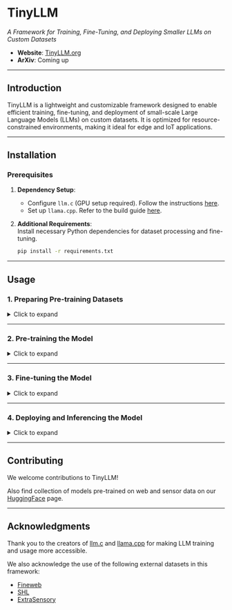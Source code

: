 # TinyLLM  
*A Framework for Training, Fine-Tuning, and Deploying Smaller LLMs on Custom Datasets*

- **Website**: [TinyLLM.org](https://tinyllm.org/)  
- **ArXiv**: Coming up 

---

## Introduction  
TinyLLM is a lightweight and customizable framework designed to enable efficient training, fine-tuning, and deployment of small-scale Large Language Models (LLMs) on custom datasets. It is optimized for resource-constrained environments, making it ideal for edge and IoT applications.

---

## Installation  

### Prerequisites  
1. **Dependency Setup**:  
   - Configure `llm.c` (GPU setup required). Follow the instructions [here](https://github.com/karpathy/llm.c/discussions/481).  
   - Set up `llama.cpp`. Refer to the build guide [here](https://github.com/VIS-WA/llama.cpp/blob/master/docs/build.md).  
   
2. **Additional Requirements**:  
   Install necessary Python dependencies for dataset processing and fine-tuning.  
   ```bash
   pip install -r requirements.txt
   ```

---

## Usage  

### 1. Preparing Pre-training Datasets  
<details>
<summary>Click to expand</summary>

1. Navigate to the datasets folder:  
   ```bash
   cd Datasets/
   ```

2. Tokenize datasets using `encode.py`:  
   - Supports user's private custom data (in CSV format) or datasets hosted on HuggingFace.  
   - By default, the script processes Fineweb (10 Billion tokens variant, auto-downloaded) and SHL (IoT sensor dataset).
   - Download SHL dataset following the instructions [here](https://github.com/weiserlab/TinyLLM/tree/main/Datasets/SHL).
   - Change the `datasets_to_tokenize` parameter in `encode.py` appropriately to tokenise custom datasets (if any) to include them later in the pre-training process.  
   ```bash
   python encode.py
   ```

3. Rename tokenized datasets for clarity:  
   - Example: `Fineweb`, `SHL`.

4. Split datasets using `split.py`:  
   ```bash
   python split.py -d1 0.3 -d2 0.7 -o ./pretraining_data
   ```
   - Current defaults produce a dataset with 9 Billion tokens, with Training:Validation split in a 98:2 ratio with 100MB shards.
   - Adjust parameters if needed. Change the `dataset1_path` and `dataset1_path` to include other datasets. More than 2 datasets can be used too by simple modifications to the script.  
   - Note that the minimum number of tokens in training/ validation datasets would be in multiples of number of tokens present in a 100MB shard (~52M tokens). This means that the actual split ratio may vary slightly from the input ratio if the `TOTAL_TOKENS` is less i.e. ~5B range. The `CHUNK_SIZE` in `encode.py` can be reduced in such cases to get a more accurate split ratio.
   - If faced with memory constraints, reduce shard size from 100MB to 75MB or smaller.  
</details>

---

### 2. Pre-training the Model  

<details>
<summary>Click to expand</summary>
   
1. Navigate to the `llm.c` folder:  
   ```bash
   cd ../llm.c/
   ```

2. Begin pre-training with the following command:  
   ```bash
   ./train_gpt2cu \
       -i "Datasets/pretraining_data/train*.bin" \
       -j "Datasets/pretraining_data/val*.bin" \
       -o "custom_model" \
       -e "d12" \
       -b 64 -t 1024 \
       -d 524288 \
       -r 1 \
       -z 1 \
       -c 0.1 \
       -l 0.0006 \
       -q 0.0 \
       -u 700 \
       -n 10000 \
       -v 250 -s 20000 \
       -h 1
   ```

3. Flags::  
   - `-e`: Model depth (e.g., `d6`, `d8`, `d10`, `d12`). [Add parameter details here].  
   - `-o`: Output directory for the trained model.
   - use `-y 1` to resume from a last checkpoint (in the same input directory).
   - By default, the training happens for 1 epoch. To train for more epochs, use the `-x` flag.
   - For a full list of flags and descriptions, refer [here](https://github.com/karpathy/llm.c/blob/master/train_gpt2.cu#L1369) and [here](https://github.com/karpathy/llm.c/discussions/481).  

4. Export the model in HuggingFace-compatible format:  
   ```bash
   lf=$(ls custom_model/model_0*.bin | sort -V | tail -n 1) # Select the latest model
   python dev/eval/export_hf.py -i "$lf" -o "custom_model_hf"
   ```
</details>

---

### 3. Fine-tuning the Model 

<details>
<summary>Click to expand</summary>

1. Navigate to the `Fine-tune` folder:  
   ```bash
   cd ../Fine-tune/
   ```
2. Set the required parameters for fine-tuning in the corresponding model's parameter file (`p-{model}.txt`). Currently 3 models are supported: GPT-2 (custom), Llama-3 and Phi-3.

3. Run the fine-tuning script:  
   ```bash
    python master.py -d breathe \
    -m "../llm.c/custom_model_hf" \
    -n "gpt2" \
    -rn 23 \
    -p "p-gpt.txt"
   ```
   - `-d`: Dataset name (e.g., `breathe`, `shl`, `fineweb`).
   - `-m`: Path to the pre-trained model.
   - `-n`: Model name (e.g., `gpt2`, `llama`, `phi`).
   - `-rn`: Run number (for logging purposes).
   - `-p`: Parameter file for the model. (Check and chage this)

(check for dataset names in the dataset section later)
(change default parameters in the parameter file if needed)

- Copy the original tokenizer files into the fine-tuning directory.  
- [Add detailed fine-tuning steps here].  

</details>

---

### 4. Deploying and Inferencing the Model  

<details>
<summary>Click to expand</summary>

1. Convert the model to GGUF format.  
2. Optional: Quantize the model for optimized inference.  
3. [Add deployment steps here].

</details>

---

## Contributing  
We welcome contributions to TinyLLM!

Also find collection of models pre-trained on web and sensor data on our [HuggingFace](https://huggingface.co/TinyLLM) page. 

---

## Acknowledgments  
Thank you to the creators of [llm.c](https://github.com/karpathy/llm.c) and [llama.cpp](https://github.com/ggerganov/llama.cpp) for making LLM training and usage more accessible.  

We also acknowledge the use of the following external datasets in this framework:  
- [Fineweb](https://huggingface.co/datasets/HuggingFaceFW/fineweb)  
- [SHL](https://www.shl-dataset.org/)  
- [ExtraSensory](http://extrasensory.ucsd.edu/)  
